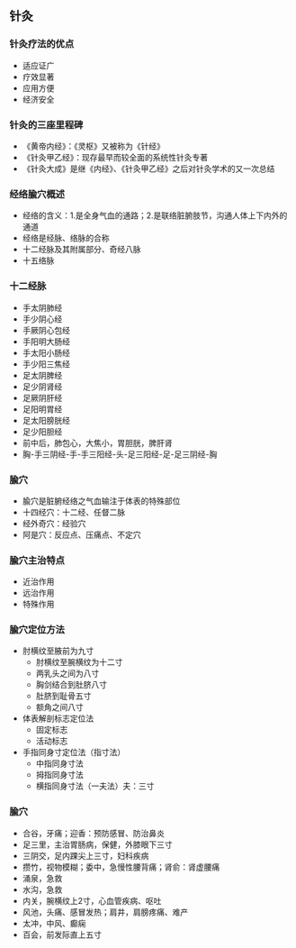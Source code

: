 ## 针灸

### 针灸疗法的优点
- 适应证广
- 疗效显著
- 应用方便
- 经济安全

### 针灸的三座里程碑
- 《黄帝内经》：《灵枢》又被称为《针经》
- 《针灸甲乙经》：现存最早而较全面的系统性针灸专著
- 《针灸大成》是继《内经》、《针灸甲乙经》之后对针灸学术的又一次总结

### 经络腧穴概述

- 经络的含义：1.是全身气血的通路；2.是联络脏腑肢节，沟通人体上下内外的通道
- 经络是经脉、络脉的合称
- 十二经脉及其附属部分、奇经八脉
- 十五络脉

### 十二经脉
- 手太阴肺经
- 手少阴心经
- 手厥阴心包经
- 手阳明大肠经
- 手太阳小肠经
- 手少阳三焦经
- 足太阴脾经
- 足少阴肾经
- 足厥阴肝经
- 足阳明胃经
- 足太阳膀胱经
- 足少阳胆经
- 前中后，肺包心，大焦小，胃胆胱，脾肝肾
- 胸-手三阴经-手-手三阳经-头-足三阳经-足-足三阴经-胸

### 腧穴
- 腧穴是脏腑经络之气血输注于体表的特殊部位
- 十四经穴：十二经、任督二脉
- 经外奇穴：经验穴
- 阿是穴：反应点、压痛点、不定穴

### 腧穴主治特点
- 近治作用
- 远治作用
- 特殊作用

### 腧穴定位方法

- 肘横纹至腋前为九寸
	- 肘横纹至腕横纹为十二寸
	- 两乳头之间为八寸
	- 胸剑结合到肚脐八寸
	- 肚脐到耻骨五寸
	- 额角之间八寸
- 体表解剖标志定位法
	- 固定标志
	- 活动标志
- 手指同身寸定位法（指寸法）
	- 中指同身寸法
	- 拇指同身寸法
	- 横指同身寸法（一夫法）夫：三寸

### 腧穴

- 合谷，牙痛；迎香：预防感冒、防治鼻炎
- 足三里，主治胃肠病，保健，外膝眼下三寸
- 三阴交，足内踝尖上三寸，妇科疾病
- 攒竹，视物模糊；委中，急慢性腰背痛；肾俞：肾虚腰痛
- 涌泉，急救
- 水沟，急救
- 内关，腕横纹上2寸，心血管疾病、呕吐
- 风池，头痛、感冒发热；肩井，肩膀疼痛、难产
- 太冲，中风、癫痫
- 百会，前发际直上五寸

